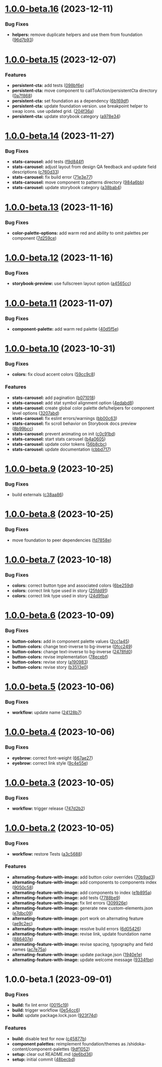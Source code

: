 # [1.0.0-beta.16](https://github.com/kyndryl-design-system/shidoka-content/compare/v1.0.0-beta.15...v1.0.0-beta.16) (2023-12-11)


### Bug Fixes

* **helpers:** remove duplicate helpers and use them from foundation ([96d7b93](https://github.com/kyndryl-design-system/shidoka-content/commit/96d7b9302e25a398b869f2a20fcb47d10c72b099))

# [1.0.0-beta.15](https://github.com/kyndryl-design-system/shidoka-content/compare/v1.0.0-beta.14...v1.0.0-beta.15) (2023-12-07)


### Features

* **persistent-cta:** add tests ([098bf6e](https://github.com/kyndryl-design-system/shidoka-content/commit/098bf6e39046bc9bf0faa7f53b8523aadc1a3944))
* **persistent-cta:** move component to callToAction/persistentCta directory ([0a7f868](https://github.com/kyndryl-design-system/shidoka-content/commit/0a7f8687cb63a3c73e8cfbf74de96e61ba257ed5))
* **persistent-cta:** set foundation as a dependency ([6b169df](https://github.com/kyndryl-design-system/shidoka-content/commit/6b169df5ca42790a25b5772073342c1a65cff6d0))
* **persistent-cta:** update foundation version. use breakpoint helper to swap icons. use updated grid. ([204f36a](https://github.com/kyndryl-design-system/shidoka-content/commit/204f36a67682cdb244b41463c498c67c072135b8))
* **persistent-cta:** update storybook category ([a978e34](https://github.com/kyndryl-design-system/shidoka-content/commit/a978e34177678165c5bd76d9b8f049ba25dd61fe))

# [1.0.0-beta.14](https://github.com/kyndryl-design-system/shidoka-content/compare/v1.0.0-beta.13...v1.0.0-beta.14) (2023-11-27)


### Bug Fixes

* **stats-carousel:** add tests ([f9d844f](https://github.com/kyndryl-design-system/shidoka-content/commit/f9d844ff211a743a016212892e563054667f9420))
* **stats-carousel:** adjust layout from design QA feedback and update field descriptions ([c760d33](https://github.com/kyndryl-design-system/shidoka-content/commit/c760d33917a53a6be1169e45f5317742f9f72acc))
* **stats-carousel:** fix build error ([71e3e77](https://github.com/kyndryl-design-system/shidoka-content/commit/71e3e77cf2ef9c0599b4923b9c2ef6d0a06bc9ed))
* **stats-carousel:** move component to patterns directory ([984a6bb](https://github.com/kyndryl-design-system/shidoka-content/commit/984a6bbc9ec352e21e48ca1b05c718f1c0f306cd))
* **stats-carousel:** update storybook category ([a38bab4](https://github.com/kyndryl-design-system/shidoka-content/commit/a38bab407fc2dd19966db9b25450a8460ee0eb97))

# [1.0.0-beta.13](https://github.com/kyndryl-design-system/shidoka-content/compare/v1.0.0-beta.12...v1.0.0-beta.13) (2023-11-16)


### Bug Fixes

* **color-palette-options:** add warm red and ability to omit palettes per component ([7d259ce](https://github.com/kyndryl-design-system/shidoka-content/commit/7d259ceb2c5104d71cd050d066c250c523718d5b))

# [1.0.0-beta.12](https://github.com/kyndryl-design-system/shidoka-content/compare/v1.0.0-beta.11...v1.0.0-beta.12) (2023-11-16)


### Bug Fixes

* **storybook-preview:** use fullscreen layout option ([a4565cc](https://github.com/kyndryl-design-system/shidoka-content/commit/a4565cc29f781b3c6bf42dae5fd1efeacc1a9160))

# [1.0.0-beta.11](https://github.com/kyndryl-design-system/shidoka-content/compare/v1.0.0-beta.10...v1.0.0-beta.11) (2023-11-07)


### Bug Fixes

* **component-palette:** add warm red palette ([40d5f5e](https://github.com/kyndryl-design-system/shidoka-content/commit/40d5f5e3da3f5d61dc9d24aea3c21f777ed1f760))

# [1.0.0-beta.10](https://github.com/kyndryl-design-system/shidoka-content/compare/v1.0.0-beta.9...v1.0.0-beta.10) (2023-10-31)


### Bug Fixes

* **colors:** fix cloud accent colors ([59cc9c8](https://github.com/kyndryl-design-system/shidoka-content/commit/59cc9c80e469896c2170fafd649461c32af41b1e))


### Features

* **stats-carousel:** add pagination ([b071018](https://github.com/kyndryl-design-system/shidoka-content/commit/b0710188b154be914fe3292dfa9fb5f16c855f81))
* **stats-carousel:** add stat symbol alignment option ([4edabd8](https://github.com/kyndryl-design-system/shidoka-content/commit/4edabd8069cdb60c8ed23d0e3cfadaa04494074b))
* **stats-carousel:** create global color palette defs/helpers for component level options ([3207abd](https://github.com/kyndryl-design-system/shidoka-content/commit/3207abd0c56e6f956201eeecb21d1ffb1f27d702))
* **stats-carousel:** fix eslint errors/warnings ([bb00c63](https://github.com/kyndryl-design-system/shidoka-content/commit/bb00c63d3b2528a98c32e814722709aad1ea0ba6))
* **stats-carousel:** fix scroll behavior on Storybook docs preview ([8b99bcc](https://github.com/kyndryl-design-system/shidoka-content/commit/8b99bcc1b38c54930c914087de44f0a9bac24c0d))
* **stats-carousel:** prevent animating on init ([c0c91bd](https://github.com/kyndryl-design-system/shidoka-content/commit/c0c91bd924373a53c2e197c9456b6523c9bef712))
* **stats-carousel:** start stats carousel ([b4a0605](https://github.com/kyndryl-design-system/shidoka-content/commit/b4a0605bbbd383740b379b4c2d57b1da4cc810ff))
* **stats-carousel:** update color tokens ([56b8cbc](https://github.com/kyndryl-design-system/shidoka-content/commit/56b8cbc1018bc8a168278b14cf9ea1a8253cf2df))
* **stats-carousel:** update documentation ([cbbd717](https://github.com/kyndryl-design-system/shidoka-content/commit/cbbd717242328453d1378426a098cdf2c11601e9))

# [1.0.0-beta.9](https://github.com/kyndryl-design-system/shidoka-content/compare/v1.0.0-beta.8...v1.0.0-beta.9) (2023-10-25)


### Bug Fixes

* build externals ([c38aa86](https://github.com/kyndryl-design-system/shidoka-content/commit/c38aa860065678b11408e9ce86b34bc9950cd17f))

# [1.0.0-beta.8](https://github.com/kyndryl-design-system/shidoka-content/compare/v1.0.0-beta.7...v1.0.0-beta.8) (2023-10-25)


### Bug Fixes

* move foundation to peer dependencies ([fd7858e](https://github.com/kyndryl-design-system/shidoka-content/commit/fd7858e38b20f885c8ec418e3508763930be98c5))

# [1.0.0-beta.7](https://github.com/kyndryl-design-system/shidoka-content/compare/v1.0.0-beta.6...v1.0.0-beta.7) (2023-10-18)


### Bug Fixes

* **colors:** correct button type and associated colors ([6be259d](https://github.com/kyndryl-design-system/shidoka-content/commit/6be259db802b437530f9cfb298b1f01dc4acd427))
* **colors:** correct link type used in story ([25fdd91](https://github.com/kyndryl-design-system/shidoka-content/commit/25fdd914e2f88ef2075fea4794e5d21b0f51014c))
* **colors:** correct link type used in story ([24d9fba](https://github.com/kyndryl-design-system/shidoka-content/commit/24d9fba1dd5f477c496b3c9968cf18db394ad277))

# [1.0.0-beta.6](https://github.com/kyndryl-design-system/shidoka-content/compare/v1.0.0-beta.5...v1.0.0-beta.6) (2023-10-09)


### Bug Fixes

* **button-colors:** add in component palette values ([2cc1a45](https://github.com/kyndryl-design-system/shidoka-content/commit/2cc1a4566b6991369eab1f42a8f0ff25dda75ccc))
* **button-colors:** change text-inverse to bg-inverse ([0fcc249](https://github.com/kyndryl-design-system/shidoka-content/commit/0fcc24968b044a6f73875b6ebd9d682cece8f7a4))
* **button-colors:** change text-inverse to bg-inverse ([2478fd0](https://github.com/kyndryl-design-system/shidoka-content/commit/2478fd0b93d8b4de4d39f64cca3368e83cfda27e))
* **button-colors:** revise implementation ([78ecebf](https://github.com/kyndryl-design-system/shidoka-content/commit/78ecebf07225f114a32afb7daf90b0cb1be3162d))
* **button-colors:** revise story ([a190983](https://github.com/kyndryl-design-system/shidoka-content/commit/a190983498c5b4c73efe2b6247ac942a6dacfb18))
* **button-colors:** revise story ([b3513e0](https://github.com/kyndryl-design-system/shidoka-content/commit/b3513e0a43e1c2105359fb8aadbd6f5a3e9e3f04))

# [1.0.0-beta.5](https://github.com/kyndryl-design-system/shidoka-content/compare/v1.0.0-beta.4...v1.0.0-beta.5) (2023-10-06)


### Bug Fixes

* **workflow:** update name ([24128b7](https://github.com/kyndryl-design-system/shidoka-content/commit/24128b7632872f5272488643051467e76d17772a))

# [1.0.0-beta.4](https://github.com/kyndryl-design-system/shidoka-content/compare/v1.0.0-beta.3...v1.0.0-beta.4) (2023-10-06)


### Bug Fixes

* **eyebrow:** correct font-weight ([667ae27](https://github.com/kyndryl-design-system/shidoka-content/commit/667ae27102de25cc9114dce4b395c77018d66b34))
* **eyebrow:** correct link style ([9c4e55e](https://github.com/kyndryl-design-system/shidoka-content/commit/9c4e55e74815db56672634061196fbadb2340754))

# [1.0.0-beta.3](https://github.com/kyndryl-design-system/shidoka-content/compare/v1.0.0-beta.2...v1.0.0-beta.3) (2023-10-05)


### Bug Fixes

* **workflow:** trigger release ([747d2b2](https://github.com/kyndryl-design-system/shidoka-content/commit/747d2b277024ce1975845fb2531e7332afb52302))

# [1.0.0-beta.2](https://github.com/kyndryl-design-system/shidoka-content/compare/v1.0.0-beta.1...v1.0.0-beta.2) (2023-10-05)


### Bug Fixes

* **workflow:** restore Tests ([a3c5688](https://github.com/kyndryl-design-system/shidoka-content/commit/a3c5688af5c2643803887d3713f5b9b269b4ee69))


### Features

* **alternating-feature-with-image:** add button color overrides ([70b9ad3](https://github.com/kyndryl-design-system/shidoka-content/commit/70b9ad38014b4f3b9304582c06342e96ae2845c5))
* **alternating-feature-with-image:** add components to components index ([9050c58](https://github.com/kyndryl-design-system/shidoka-content/commit/9050c58209376753112acbdeae0c7e87197a00b0))
* **alternating-feature-with-image:** add components to index ([e1b895a](https://github.com/kyndryl-design-system/shidoka-content/commit/e1b895a67eaedd659418eec726080096baaba767))
* **alternating-feature-with-image:** add tests ([7788be9](https://github.com/kyndryl-design-system/shidoka-content/commit/7788be9577f3a55f66d8fe1395b932e93a76aeef))
* **alternating-feature-with-image:** fix lint errors ([309926e](https://github.com/kyndryl-design-system/shidoka-content/commit/309926e6b8eab0b302406303e804783e9bb6c9f5))
* **alternating-feature-with-image:** generate new custom-elements.json ([e7dbc09](https://github.com/kyndryl-design-system/shidoka-content/commit/e7dbc094fe6bf5810fa9629206172c4b7a8e317f))
* **alternating-feature-with-image:** port work on alternating feature ([ae9c2ec](https://github.com/kyndryl-design-system/shidoka-content/commit/ae9c2ecdd4b47280e9017501679c91a57da94b5c))
* **alternating-feature-with-image:** resolve build errors ([6d05426](https://github.com/kyndryl-design-system/shidoka-content/commit/6d054265a508f9d1941f3df04d804743059cc00e))
* **alternating-feature-with-image:** revise link, update foundation name ([886407e](https://github.com/kyndryl-design-system/shidoka-content/commit/886407e48c7d22fc12d46aedb475623d1ee289f6))
* **alternating-feature-with-image:** revise spacing, typography and field names ([ac7e75a](https://github.com/kyndryl-design-system/shidoka-content/commit/ac7e75aa1f8eaab3996cea11fa930ef921c73130))
* **alternating-feature-with-image:** update package.json ([1940e1e](https://github.com/kyndryl-design-system/shidoka-content/commit/1940e1e185cb964ce58d8af4fecada153c577963))
* **alternating-feature-with-image:** update welcome message ([9334fbe](https://github.com/kyndryl-design-system/shidoka-content/commit/9334fbe258ad9fdf7744cb1b8090babb91c7f2d3))

# 1.0.0-beta.1 (2023-09-01)


### Bug Fixes

* **build:** fix lint error ([0015c19](https://github.com/kyndryl-design-system/shidoka-content/commit/0015c199d7cb8a170005868d5bc8f2f48906b8ba))
* **build:** trigger workflow ([0e54cc6](https://github.com/kyndryl-design-system/shidoka-content/commit/0e54cc664101c6f633fcba641505b4ab8cc566e1))
* **build:** update package.lock.json ([923f74d](https://github.com/kyndryl-design-system/shidoka-content/commit/923f74d244539cd5cc743fd71f7ca92733f8050e))


### Features

* **build:** disable test for now ([c45877b](https://github.com/kyndryl-design-system/shidoka-content/commit/c45877b79fe200bc89d6d393d7749c05c658a513))
* **component palettes:** reimplement foundation/themes as /shidoka-content/component-palettes ([9df1052](https://github.com/kyndryl-design-system/shidoka-content/commit/9df105213c63ef6a9d5958c70ff8353f00f66571))
* **setup:** clear out README.md ([de6bd36](https://github.com/kyndryl-design-system/shidoka-content/commit/de6bd367ff9ed4e674c1eed6de13d5355d5ccaec))
* **setup:** initial commit ([48becbd](https://github.com/kyndryl-design-system/shidoka-content/commit/48becbddd8760f25a14a8e32c51d929a98b17225))
